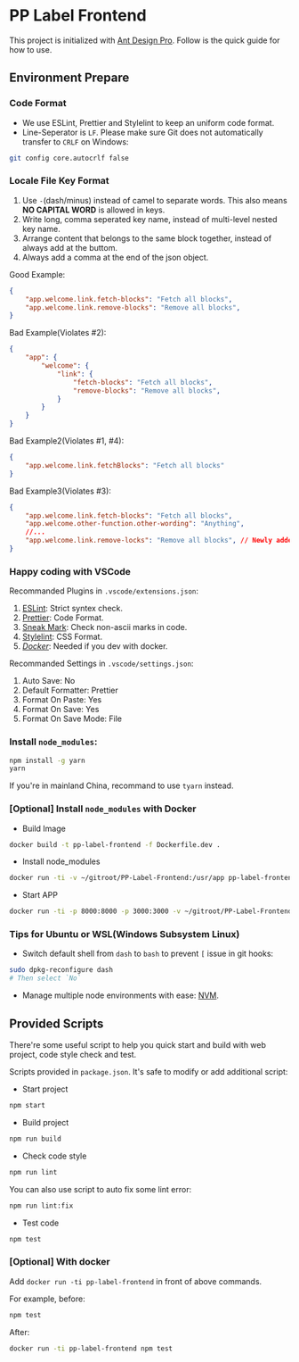 # PP Label Frontend

This project is initialized with [Ant Design Pro](https://pro.ant.design). Follow is the quick guide for how to use.

## Environment Prepare

### Code Format

- We use ESLint, Prettier and Stylelint to keep an uniform code format.
- Line-Seperator is `LF`. Please make sure Git does not automatically transfer to `CRLF` on Windows:

```bash
git config core.autocrlf false
```

### Locale File Key Format

1. Use `-`(dash/minus) instead of camel to separate words. This also means **NO CAPITAL WORD** is allowed in keys.
2. Write long, comma seperated key name, instead of multi-level nested key name.
3. Arrange content that belongs to the same block together, instead of always add at the buttom.
4. Always add a comma at the end of the json object.

Good Example: 
```json
{
    "app.welcome.link.fetch-blocks": "Fetch all blocks",
    "app.welcome.link.remove-blocks": "Remove all blocks",
}
```

Bad Example(Violates #2): 

```json
{
    "app": {
        "welcome": {
            "link": {
                "fetch-blocks": "Fetch all blocks",
                "remove-blocks": "Remove all blocks",
            }
        }
    }
}
```

Bad Example2(Violates #1, #4): 

```json
{
    "app.welcome.link.fetchBlocks": "Fetch all blocks"
}
```

Bad Example3(Violates #3): 

```json
{
    "app.welcome.link.fetch-blocks": "Fetch all blocks",
    "app.welcome.other-function.other-wording": "Anything",
    //...
    "app.welcome.link.remove-locks": "Remove all blocks", // Newly added
}
```

### Happy coding with VSCode

Recommanded Plugins in `.vscode/extensions.json`:

1. [ESLint](dbaeumer.vscode-eslint): Strict syntex check.
1. [Prettier](esbenp.prettier-vscode): Code Format.
1. [Sneak Mark](wangzy.sneak-mark): Check non-ascii marks in code.
1. [Stylelint](stylelint.vscode-stylelint): CSS Format.
1. [_Docker_](ms-azuretools.vscode-docker): Needed if you dev with docker.

Recommanded Settings in `.vscode/settings.json`:

1. Auto Save: No
1. Default Formatter: Prettier
1. Format On Paste: Yes
1. Format On Save: Yes
1. Format On Save Mode: File

### Install `node_modules`:

```bash
npm install -g yarn
yarn
```

If you're in mainland China, recommand to use `tyarn` instead.

### [Optional] Install `node_modules` with Docker

- Build Image

```bash
docker build -t pp-label-frontend -f Dockerfile.dev .
```

- Install node_modules

```bash
docker run -ti -v ~/gitroot/PP-Label-Frontend:/usr/app pp-label-frontend yarn
```

- Start APP

```bash
docker run -ti -p 8000:8000 -p 3000:3000 -v ~/gitroot/PP-Label-Frontend:/usr/app pp-label-frontend --name pp-label-frontend
```

### Tips for Ubuntu or WSL(Windows Subsystem Linux)

- Switch default shell from `dash` to `bash` to prevent `[` issue in git hooks:

```bash
sudo dpkg-reconfigure dash
# Then select `No`
```

- Manage multiple node environments with ease: [NVM](https://github.com/nvm-sh/nvm).

## Provided Scripts

There're some useful script to help you quick start and build with web project, code style check and test.

Scripts provided in `package.json`. It's safe to modify or add additional script:

- Start project

```bash
npm start
```

- Build project

```bash
npm run build
```

- Check code style

```bash
npm run lint
```

You can also use script to auto fix some lint error:

```bash
npm run lint:fix
```

- Test code

```bash
npm test
```

### [Optional] With docker

Add `docker run -ti pp-label-frontend` in front of above commands.

For example, before:

```bash
npm test
```

After:

```bash
docker run -ti pp-label-frontend npm test 
```
